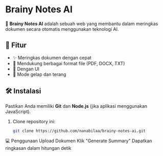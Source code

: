 # Brainy Notes AI

🚀 **Brainy Notes AI** adalah sebuah web yang membantu dalam meringkas dokumen secara otomatis menggunakan teknologi AI.

## 📌 Fitur
- ✨ Meringkas dokumen dengan cepat
- 📄 Mendukung berbagai format file (PDF, DOCX, TXT)
- 🎨 Dengan UI
- 🌙 Mode gelap dan terang

## 🛠 Instalasi
Pastikan Anda memiliki **Git** dan **Node.js** (jika aplikasi menggunakan JavaScript).

1. Clone repository ini:
   ```sh
   git clone https://github.com/nanabilaa/brainy-notes-ai.git
   
💻 Penggunaan
Upload Dokumen
Klik "Generate Summary"
Dapatkan ringkasan dalam hitungan detik

<!--  -->
